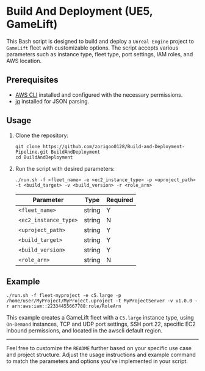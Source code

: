 # Build And Deployment (UE5, GameLift)

This Bash script is designed to build and deploy a `Unreal Engine` project to `GameLift` fleet with customizable options. The script accepts various parameters such as instance type, fleet type, port settings, IAM roles, and AWS location.

## Prerequisites


- [AWS CLI](https://aws.amazon.com/cli/) installed and configured with the necessary permissions.
- [jq](https://stedolan.github.io/jq/) installed for JSON parsing.

## Usage

1. Clone the repository:

    ```shell
    git clone https://github.com/zorigoo0128/Build-and-Deployment-Pipeline.git BuildAndDeployment
    cd BuildAndDeployment
    ```

2. Run the script with desired parameters:

    ```shell
    ./run.sh -f <fleet_name> -e <ec2_instance_type> -p <uproject_path> -t <build_target> -v <build_version> -r <role_arn>
    ```
    Parameter|Type|Required
    -|-|-
    `<fleet_name>`|string|Y
    `<ec2_instance_type>`|string|N
    `<uproject_path>`|string|Y
    `<build_target>`|string|Y
    `<build_version>`|string|Y
    `<role_arn>`|string|N


## Example

```shell
./run.sh -f fleet-myproject -e c5.large -p /home/user/MyProject/MyProject.uproject -t MyProjectServer -v v1.0.0 -r arn:aws:iam::22334455667788:role/RoleArn
```

This example creates a GameLift fleet with a `C5.large` instance type, using `On-Demand` instances, TCP and UDP port settings, SSH port 22, specific EC2 inbound permissions, and located in the awscli default region.

---

Feel free to customize the `README` further based on your specific use case and project structure. Adjust the usage instructions and example command to match the parameters and options you've implemented in your script.
